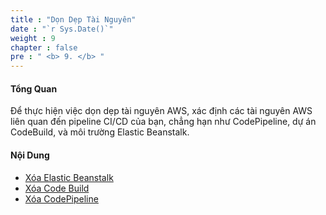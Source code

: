 ```yaml
---
title : "Dọn Dẹp Tài Nguyên"
date : "`r Sys.Date()`"
weight : 9
chapter : false
pre : " <b> 9. </b> "
---
```


#### Tổng Quan
Để thực hiện việc dọn dẹp tài nguyên AWS, xác định các tài nguyên AWS liên quan đến pipeline CI/CD của bạn, chẳng hạn như CodePipeline, dự án CodeBuild, và môi trường Elastic Beanstalk.

#### Nội Dung
- [Xóa Elastic Beanstalk](9.1-delete-elasticbeanstalk/)
- [Xóa Code Build](9.2-delete-code-build/)
- [Xóa CodePipeline](9.3-delete-code-pipline/)
